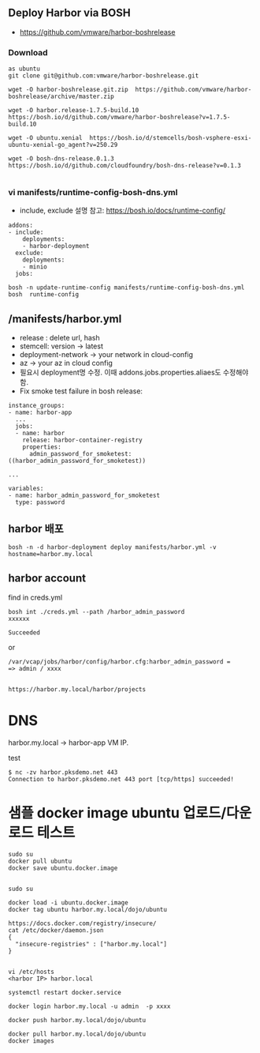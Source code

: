 ## Deploy Harbor via BOSH

- https://github.com/vmware/harbor-boshrelease

### Download 
```
as ubuntu
git clone git@github.com:vmware/harbor-boshrelease.git

wget -O harbor-boshrelease.git.zip  https://github.com/vmware/harbor-boshrelease/archive/master.zip

wget -O harbor.release-1.7.5-build.10 https://bosh.io/d/github.com/vmware/harbor-boshrelease?v=1.7.5-build.10

wget -O ubuntu.xenial  https://bosh.io/d/stemcells/bosh-vsphere-esxi-ubuntu-xenial-go_agent?v=250.29

wget -O bosh-dns-release.0.1.3 https://bosh.io/d/github.com/cloudfoundry/bosh-dns-release?v=0.1.3


```


### vi manifests/runtime-config-bosh-dns.yml
- include, exclude 설명 참고: https://bosh.io/docs/runtime-config/

```
addons:
- include:
    deployments:
    - harbor-deployment
  exclude:
    deployments:
    - minio
  jobs:
```

```
bosh -n update-runtime-config manifests/runtime-config-bosh-dns.yml 
bosh  runtime-config

```


## /manifests/harbor.yml

- release : delete url, hash 
- stemcell: version -> latest
- deployment-network -> your network in cloud-config
- az -> your az in cloud config
- 필요시 deployment명 수정. 이때 addons.jobs.properties.aliaes도 수정해야함.
- Fix smoke test failure in bosh release:

```
instance_groups:
- name: harbor-app
  ...
  jobs:
  - name: harbor
    release: harbor-container-registry
    properties:
      admin_password_for_smoketest: ((harbor_admin_password_for_smoketest))

...

variables:
- name: harbor_admin_password_for_smoketest
  type: password

```

##  harbor 배포
```
bosh -n -d harbor-deployment deploy manifests/harbor.yml -v hostname=harbor.my.local
```


## harbor account

find in creds.yml
```
bosh int ./creds.yml --path /harbor_admin_password
xxxxxx

Succeeded
```
or

```
/var/vcap/jobs/harbor/config/harbor.cfg:harbor_admin_password = 
=> admin / xxxx


https://harbor.my.local/harbor/projects

```

# DNS

harbor.my.local -> harbor-app VM IP.

test
```
$ nc -zv harbor.pksdemo.net 443
Connection to harbor.pksdemo.net 443 port [tcp/https] succeeded!
```

# 샘플 docker image ubuntu 업로드/다운로드 테스트

```
sudo su
docker pull ubuntu
docker save ubuntu.docker.image


sudo su

docker load -i ubuntu.docker.image
docker tag ubuntu harbor.my.local/dojo/ubuntu

https://docs.docker.com/registry/insecure/
cat /etc/docker/daemon.json 
{
  "insecure-registries" : ["harbor.my.local"]
}


vi /etc/hosts
<harbor IP> harbor.local 

systemctl restart docker.service

docker login harbor.my.local -u admin  -p xxxx

docker push harbor.my.local/dojo/ubuntu

docker pull harbor.my.local/dojo/ubuntu
docker images

```

